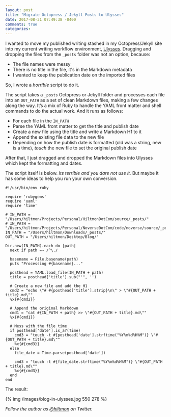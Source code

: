 ```yaml
---
layout: post
title: "Migrate Octopress / Jekyll Posts to Ulysses"
date: 2017-08-31 07:49:38 -0400
comments: true
categories: 
---
```


I wanted to move my published writing stashed in my Octopress/Jekyll site into my current writing workflow environment, [Ulysses](https://ulyssesapp.com). Dragging and dropping the files from the `_posts` folder was not an option, because:

- The file names were messy
- There is no title in the file, it's in the Markdown metadata
- I wanted to keep the publication date on the imported files

So, I wrote a *horrible* script to do it.

The script takes a `_posts` Octopress or Jekyll folder and processes each file into an `OUT_PATH` as a set of clean Markdown files, making a few changes along the way. It’s a mix of Ruby to handle the YAML front matter and shell commands to do the actual work. And it runs as follows:

- For each file in the `IN_PATH`
- Parse the YAML front matter to get the title and publish date
- Create a new file using the title and write a Markdown H1 to it
- Append the existing file data to the new file
- Depending on how the publish date is formatted (old was a string, new is a time), *touch* the new file to set the original publish date

After that, I just dragged and dropped the Markdown files into Ulysses which kept the formatting and dates.

The script itself is below. *Its terrible and you dare not use it.* But maybe it has some ideas to help you run your own conversion.

	#!/usr/bin/env ruby
	
	require 'rubygems'
	require 'yaml'
	require 'time'
	  
	# IN_PATH = "/Users/hiltmon/Projects/Personal/HiltmonDotCom/source/_posts/"
	# IN_PATH = "/Users/hiltmon/Projects/Personal/NoverseDotCom/code/noverse/source/_posts/"
	IN_PATH = "/Users/hiltmon/Downloads/_posts/"
	OUT_PATH = "/Users/hiltmon/Desktop/Blog/"
	
	Dir.new(IN_PATH).each do |path|
	  next if path =~ /^\./
	  
	  basename = File.basename(path)
	  puts "Processing #{basename}..."
	
	  posthead = YAML.load_file(IN_PATH + path)
	  title = posthead['title'].sub("'", '')
	  
	  # Create a new file and add the H1
	  cmd2 = "echo \"# #{posthead['title'].strip}\n\" > \"#{OUT_PATH + title}.md\""
	  %x{#{cmd2}}
	  
	  # Append the original Markdown
	  cmd1 = "cat #{IN_PATH + path} >> \"#{OUT_PATH + title}.md\""
	  %x{#{cmd1}}
	  
	  # Mess with the file time
	  if posthead['date'].is_a?(Time)
	    cmd3 = "touch -t #{posthead['date'].strftime("%Y%m%d%H%M")} \"#{OUT_PATH + title}.md\""
	    %x{#{cmd3}}
	  else
	    file_date = Time.parse(posthead['date'])
	  
	    cmd3 = "touch -t #{file_date.strftime("%Y%m%d%H%M")} \"#{OUT_PATH + title}.md\""
	    %x{#{cmd3}}
	  end
	end
	

The result:

{% img /images/blog-in-ulysses.jpg 550 278 %}

*Follow the author as [@hiltmon](https://twitter.com/hiltmon) on Twitter.*
